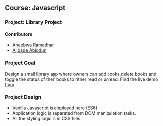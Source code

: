 
## Course: Javascript
### Project: Library Project

#### Contributors
* [Aheebwa Ramadhan](https://github.com/raheebwa)
* [Ajibade Abiodun](https://github.com/Tripple-A)

### Project Goal
Design a small library app where owners can add books,delete books and toggle the status of their books to rither read or unread. Find the live demo [here](https://raw.githack.com/Tripple-A/Library-Project/develop/booklist.html)

### Project Design
* Vanilla Javascript is employed here (ES6)
* Application logic is separated from DOM manipulation tasks.
* All the styling logic is in CSS files.
